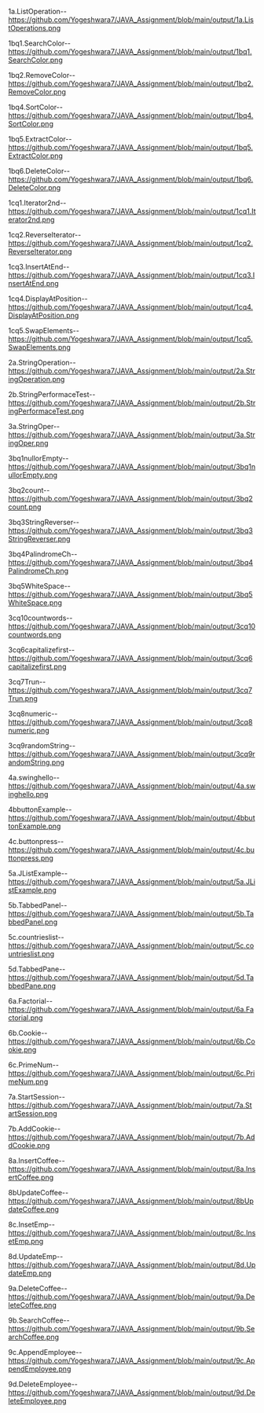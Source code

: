 1a.ListOperation--https://github.com/Yogeshwara7/JAVA_Assignment/blob/main/output/1a.ListOperations.png

1bq1.SearchColor--https://github.com/Yogeshwara7/JAVA_Assignment/blob/main/output/1bq1.SearchColor.png

1bq2.RemoveColor--https://github.com/Yogeshwara7/JAVA_Assignment/blob/main/output/1bq2.RemoveColor.png

1bq4.SortColor--https://github.com/Yogeshwara7/JAVA_Assignment/blob/main/output/1bq4.SortColor.png

1bq5.ExtractColor--https://github.com/Yogeshwara7/JAVA_Assignment/blob/main/output/1bq5.ExtractColor.png

1bq6.DeleteColor--https://github.com/Yogeshwara7/JAVA_Assignment/blob/main/output/1bq6.DeleteColor.png

1cq1.Iterator2nd--https://github.com/Yogeshwara7/JAVA_Assignment/blob/main/output/1cq1.Iterator2nd.png

1cq2.ReverseIterator--https://github.com/Yogeshwara7/JAVA_Assignment/blob/main/output/1cq2.ReverseIterator.png

1cq3.InsertAtEnd--https://github.com/Yogeshwara7/JAVA_Assignment/blob/main/output/1cq3.InsertAtEnd.png

1cq4.DisplayAtPosition--https://github.com/Yogeshwara7/JAVA_Assignment/blob/main/output/1cq4.DisplayAtPosition.png

1cq5.SwapElements--https://github.com/Yogeshwara7/JAVA_Assignment/blob/main/output/1cq5.SwapElements.png

2a.StringOperation--https://github.com/Yogeshwara7/JAVA_Assignment/blob/main/output/2a.StringOperation.png

2b.StringPerformaceTest--https://github.com/Yogeshwara7/JAVA_Assignment/blob/main/output/2b.StringPerformaceTest.png

3a.StringOper--https://github.com/Yogeshwara7/JAVA_Assignment/blob/main/output/3a.StringOper.png

3bq1nullorEmpty--https://github.com/Yogeshwara7/JAVA_Assignment/blob/main/output/3bq1nullorEmpty.png

3bq2count--https://github.com/Yogeshwara7/JAVA_Assignment/blob/main/output/3bq2count.png

3bq3StringReverser--https://github.com/Yogeshwara7/JAVA_Assignment/blob/main/output/3bq3StringReverser.png

3bq4PalindromeCh--https://github.com/Yogeshwara7/JAVA_Assignment/blob/main/output/3bq4PalindromeCh.png

3bq5WhiteSpace--https://github.com/Yogeshwara7/JAVA_Assignment/blob/main/output/3bq5WhiteSpace.png

3cq10countwords--https://github.com/Yogeshwara7/JAVA_Assignment/blob/main/output/3cq10countwords.png

3cq6capitalizefirst--https://github.com/Yogeshwara7/JAVA_Assignment/blob/main/output/3cq6capitalizefirst.png

3cq7Trun--https://github.com/Yogeshwara7/JAVA_Assignment/blob/main/output/3cq7Trun.png

3cq8numeric--https://github.com/Yogeshwara7/JAVA_Assignment/blob/main/output/3cq8numeric.png

3cq9randomString--https://github.com/Yogeshwara7/JAVA_Assignment/blob/main/output/3cq9randomString.png

4a.swinghello--https://github.com/Yogeshwara7/JAVA_Assignment/blob/main/output/4a.swinghello.png

4bbuttonExample--https://github.com/Yogeshwara7/JAVA_Assignment/blob/main/output/4bbuttonExample.png

4c.buttonpress--https://github.com/Yogeshwara7/JAVA_Assignment/blob/main/output/4c.buttonpress.png

5a.JListExample--https://github.com/Yogeshwara7/JAVA_Assignment/blob/main/output/5a.JListExample.png

5b.TabbedPanel--https://github.com/Yogeshwara7/JAVA_Assignment/blob/main/output/5b.TabbedPanel.png

5c.countrieslist--https://github.com/Yogeshwara7/JAVA_Assignment/blob/main/output/5c.countrieslist.png

5d.TabbedPane--https://github.com/Yogeshwara7/JAVA_Assignment/blob/main/output/5d.TabbedPane.png

6a.Factorial--https://github.com/Yogeshwara7/JAVA_Assignment/blob/main/output/6a.Factorial.png

6b.Cookie--https://github.com/Yogeshwara7/JAVA_Assignment/blob/main/output/6b.Cookie.png

6c.PrimeNum--https://github.com/Yogeshwara7/JAVA_Assignment/blob/main/output/6c.PrimeNum.png

7a.StartSession--https://github.com/Yogeshwara7/JAVA_Assignment/blob/main/output/7a.StartSession.png

7b.AddCookie--https://github.com/Yogeshwara7/JAVA_Assignment/blob/main/output/7b.AddCookie.png

8a.InsertCoffee--https://github.com/Yogeshwara7/JAVA_Assignment/blob/main/output/8a.InsertCoffee.png

8bUpdateCoffee--https://github.com/Yogeshwara7/JAVA_Assignment/blob/main/output/8bUpdateCoffee.png

8c.InsetEmp--https://github.com/Yogeshwara7/JAVA_Assignment/blob/main/output/8c.InsetEmp.png

8d.UpdateEmp--https://github.com/Yogeshwara7/JAVA_Assignment/blob/main/output/8d.UpdateEmp.png

9a.DeleteCoffee--https://github.com/Yogeshwara7/JAVA_Assignment/blob/main/output/9a.DeleteCoffee.png

9b.SearchCoffee--https://github.com/Yogeshwara7/JAVA_Assignment/blob/main/output/9b.SearchCoffee.png

9c.AppendEmployee--https://github.com/Yogeshwara7/JAVA_Assignment/blob/main/output/9c.AppendEmployee.png

9d.DeleteEmployee--https://github.com/Yogeshwara7/JAVA_Assignment/blob/main/output/9d.DeleteEmployee.png











